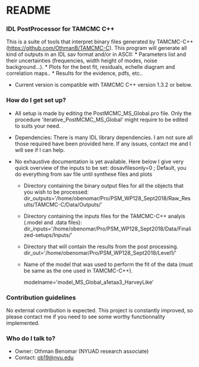 # README #


### IDL PostProcessor for TAMCMC C++ ###

This is a suite of tools that interpret binary files generated by TAMCMC-C++ (https://github.com/OthmanB/TAMCMC-C). 
This program will generate all kind of outputs in an IDL sav format and/or in ASCII: 
	* Parameters list and their uncertainties (frequencies, width height of modes, noise background...).
	* Plots for the best fit, residuals, echelle diagram and correlation maps..
	* Results for the evidence, pdfs, etc.. 

* Current version is compatible with TAMCMC C++ version 1.3.2 or below.

### How do I get set up? ###

* All setup is made by editing the PostMCMC_MS_Global.pro file. Only the procedure 'iterative_PostMCMC_MS_Global' might require to be edited to suits your need.

* Dependencies: There is many IDL library dependencies. I am not sure all those required have been provided here. If any issues, contact me and I will see if I can help.

* No exhaustive documentation is yet available. Here below I give very quick overview of the inputs to be set:
   dosavfilesonly=0 ; Default, you do everything from sav file until synthese files and plots 
   
	- Directory containing the binary output files for all the objects that you wish to be processed:
    	dir_outputs='/home/obenomar/Pro/PSM_WP128_Sept2018/Raw_Results/TAMCMC-C/Data/Outputs/'
    	
	- Directory containing the inputs files for the TAMCMC-C++ analyis (.model and .data files):
    	dir_inputs='/home/obenomar/Pro/PSM_WP128_Sept2018/Data/Finalized-setups/Inputs/'
    	
    - Directory that will contain the results from the post processing. 
    	dir_out='/home/obenomar/Pro/PSM_WP128_Sept2018/Level1/'
    	
    - Name of the model that was used to perform the fit of the data (must be same as the one used in TAMCMC-C++).
    
    	modelname='model_MS_Global_a1etaa3_HarveyLike'


### Contribution guidelines ###

No external contribution is expected. This project is constantly improved, so please contact me if you need to see some worthy functionnality implemented. 

### Who do I talk to? ###

* Owner: Othman Benomar (NYUAD research associate)
* Contact: ob19@nyu.edu
